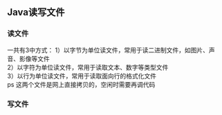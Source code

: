 ## Java读写文件
### 读文件
一共有3中方式：
1）以字节为单位读文件，常用于读二进制文件，如图片、声音、影像等文件<br>
2）以字符为单位读文件，常用于读取文本、数字等类型文件<br>
3）以行为单位读文件，常用于读取面向行的格式化文件<br>
 ps 这两个文件是网上直接拷贝的，空闲时需要再调代码
### 写文件

